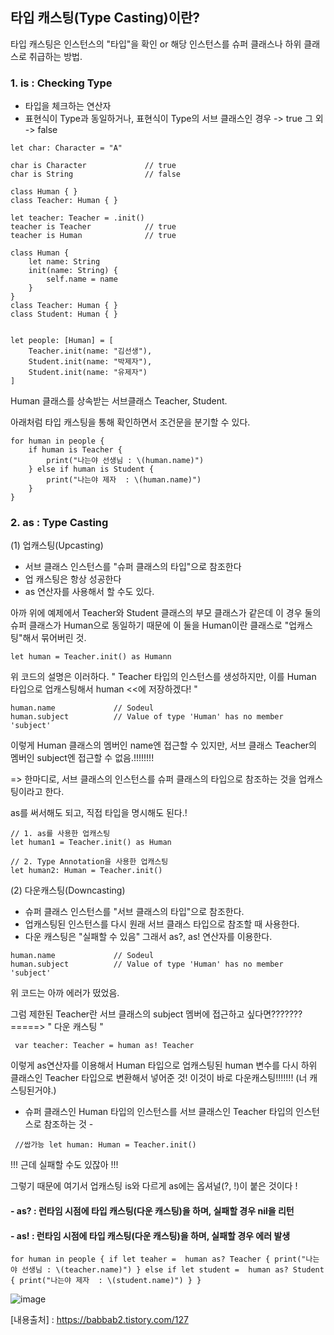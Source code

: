 ## 타입 캐스팅(Type Casting)이란?

타입 캐스팅은 인스턴스의 "타입"을 확인 or 해당 인스턴스를 슈퍼 클래스나 하위 클래스로 취급하는 방법.


### 1. is : Checking Type ###

- 타입을 체크하는 연산자 
- 표현식이 Type과 동일하거나, 표현식이 Type의 서브 클래스인 경우 -> true 그 외 -> false

```
let char: Character = "A"

char is Character             // true
char is String                // false
```

```
class Human { }
class Teacher: Human { }

let teacher: Teacher = .init()
teacher is Teacher            // true
teacher is Human              // true
```


```
class Human {
    let name: String
    init(name: String) {
        self.name = name
    }
}
class Teacher: Human { }
class Student: Human { }
 
 
let people: [Human] = [
    Teacher.init(name: "김선생"),
    Student.init(name: "박제자"),
    Student.init(name: "유제자")
]
```

Human 클래스를 상속받는 서브클래스 Teacher, Student.

아래처럼 타입 캐스팅을 통해 확인하면서 조건문을 분기할 수 있다.

```
for human in people {
    if human is Teacher {
        print("나는야 선생님 : \(human.name)")
    } else if human is Student {
        print("나는야 제자  : \(human.name)")
    }
}
```

### 2. as : Type Casting

(1) 업캐스팅(Upcasting)
 - 서브 클래스 인스턴스를 "슈퍼 클래스의 타입"으로 참조한다
 - 업 캐스팅은 항상 성공한다
 - as 연산자를 사용해서 할 수도 있다.

  아까 위에 예제에서 Teacher와 Student 클래스의 부모 클래스가 같은데 
  이 경우 둘의 슈퍼 클래스가 Human으로 동일하기 때문에
  이 둘을 Human이란 클래스로 "업캐스팅"해서 묶어버린 것.
  
  ```
  let human = Teacher.init() as Humann
  ```
  
  위 코드의 설명은 이러하다.
  " Teacher 타입의 인스턴스를 생성하지만, 이를 Human 타입으로 업캐스팅해서 human <<에 저장하겠다! "
  
  ```
  human.name             // Sodeul
  human.subject          // Value of type 'Human' has no member 'subject'
  ```
  
  이렇게 Human 클래스의 멤버인 name엔 접근할 수 있지만,
  서브 클래스 Teacher의 멤버인 subject엔 접근할 수 없음.!!!!!!!!
  

  => 한마디로, 서브 클래스의 인스턴스를 슈퍼 클래스의 타입으로 참조하는 것을 업캐스팅이라고 한다.
  
  as를 써서해도 되고, 직접 타입을 명시해도 된다.!
  
  ```
  // 1. as를 사용한 업캐스팅
let human1 = Teacher.init() as Human
 
  // 2. Type Annotation을 사용한 업캐스팅
let human2: Human = Teacher.init()
  ```
  
(2) 다운캐스팅(Downcasting)
  - 슈퍼 클래스 인스턴스를 "서브 클래스의 타입"으로 참조한다.
  - 업캐스팅된 인스턴스를 다시 원래 서브 클래스 타입으로 참조할 때 사용한다.
  - 다운 캐스팅은 "실패할 수 있음" 그래서 as?, as! 연산자를 이용한다.

  ```
  human.name             // Sodeul
  human.subject          // Value of type 'Human' has no member 'subject'
  ```
  위 코드는 아까 에러가 떴었음.
  
  그럼 제한된 Teacher란 서브 클래스의 subject 멤버에 접근하고 싶다면???????
  =====> " 다운 캐스팅 "
  
  `
var teacher: Teacher = human as! Teacher`

  이렇게 as연산자를 이용해서 
  Human 타입으로 업캐스팅된 human 변수를 다시 하위 클래스인 Teacher 타입으로 변환해서 넣어준 것!
  이것이 바로 다운캐스팅!!!!!!! (너 캐스팅된거야.)
  
  - 슈퍼 클래스인 Human 타입의 인스턴스를 서브 클래스인 Teacher 타입의 인스턴스로 참조하는 것 -

  `
  //쌉가능
let human: Human = Teacher.init()`


!!! 근데 실패할 수도 있잖아 !!!

그렇기 때문에 여기서 업캐스팅 is와 다르게 as에는 옵셔널(?, !)이 붙은 것이다 !

#### - as? : 런타임 시점에 타입 캐스팅(다운 캐스팅)을 하며, 실패할 경우 nil을 리턴
#### - as! : 런타임 시점에 타입 캐스팅(다운 캐스팅)을 하며, 실패할 경우 에러 발생


`for human in people {
   if let teaher =  human as? Teacher {
        print("나는야 선생님 : \(teacher.name)")
    } else if let student =  human as? Student {
        print("나는야 제자  : \(student.name)")
    }
}`

![image](https://user-images.githubusercontent.com/75918176/223109661-4b4be9a1-924b-4416-b4c3-7f11bf6f1209.png)


[내용출처] : https://babbab2.tistory.com/127
